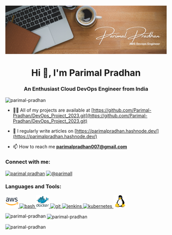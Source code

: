 ![logo](https://github.com/Parimal-Pradhan/parimal-pradhan/blob/main/Brown%20Wood%20Minimalist%20Profile%20LinkedIn%20Banner.png)
<h1 align="center">Hi 👋, I'm Parimal Pradhan</h1>
<h3 align="center">An Enthusiast Cloud DevOps Engineer from India</h3>

<p align="left"> <img src="https://komarev.com/ghpvc/?username=parimal-pradhan&label=Profile%20views&color=0e75b6&style=flat" alt="parimal-pradhan" /> </p>

- 👨‍💻 All of my projects are available at [https://github.com/Parimal-Pradhan/DevOps_Project_2023.git](https://github.com/Parimal-Pradhan/DevOps_Project_2023.git)

- 📝 I regularly write articles on [https://parimalpradhan.hashnode.dev/](https://parimalpradhan.hashnode.dev/)

- 📫 How to reach me **parimalpradhan007@gmail.com**

<h3 align="left">Connect with me:</h3>
<p align="left">
<a href="https://linkedin.com/in/parimal pradhan" target="blank"><img align="center" src="https://raw.githubusercontent.com/rahuldkjain/github-profile-readme-generator/master/src/images/icons/Social/linked-in-alt.svg" alt="parimal pradhan" height="30" width="40" /></a>
<a href="https://hashnode.com/@parimall" target="blank"><img align="center" src="https://raw.githubusercontent.com/rahuldkjain/github-profile-readme-generator/master/src/images/icons/Social/hashnode.svg" alt="@parimall" height="30" width="40" /></a>
</p>

<h3 align="left">Languages and Tools:</h3>
<p align="left"> <a href="https://aws.amazon.com" target="_blank" rel="noreferrer"> <img src="https://raw.githubusercontent.com/devicons/devicon/master/icons/amazonwebservices/amazonwebservices-original-wordmark.svg" alt="aws" width="40" height="40"/> </a> <a href="https://www.gnu.org/software/bash/" target="_blank" rel="noreferrer"> <img src="https://www.vectorlogo.zone/logos/gnu_bash/gnu_bash-icon.svg" alt="bash" width="40" height="40"/> </a> <a href="https://www.docker.com/" target="_blank" rel="noreferrer"> <img src="https://raw.githubusercontent.com/devicons/devicon/master/icons/docker/docker-original-wordmark.svg" alt="docker" width="40" height="40"/> </a> <a href="https://git-scm.com/" target="_blank" rel="noreferrer"> <img src="https://www.vectorlogo.zone/logos/git-scm/git-scm-icon.svg" alt="git" width="40" height="40"/> </a> <a href="https://www.jenkins.io" target="_blank" rel="noreferrer"> <img src="https://www.vectorlogo.zone/logos/jenkins/jenkins-icon.svg" alt="jenkins" width="40" height="40"/> </a> <a href="https://kubernetes.io" target="_blank" rel="noreferrer"> <img src="https://www.vectorlogo.zone/logos/kubernetes/kubernetes-icon.svg" alt="kubernetes" width="40" height="40"/> </a> <a href="https://www.linux.org/" target="_blank" rel="noreferrer"> <img src="https://raw.githubusercontent.com/devicons/devicon/master/icons/linux/linux-original.svg" alt="linux" width="40" height="40"/> </a> </p>

<p><img align="left" src="https://github-readme-stats.vercel.app/api/top-langs?username=parimal-pradhan&show_icons=true&locale=en&layout=compact" alt="parimal-pradhan" /></p>

<p>&nbsp;<img align="center" src="https://github-readme-stats.vercel.app/api?username=parimal-pradhan&show_icons=true&locale=en" alt="parimal-pradhan" /></p>

<p><img align="center" src="https://github-readme-streak-stats.herokuapp.com/?user=parimal-pradhan&" alt="parimal-pradhan" /></p>
